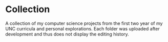# Collection
A collection of my computer science projects from the first two year of my UNC curricula and personal explorations.
Each folder was uploaded after development and thus does not display the editing history.
